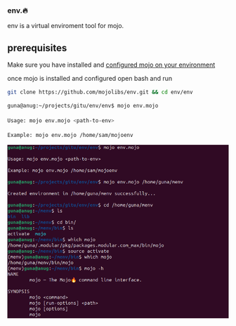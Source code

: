 ### env.🔥
env is a virtual enviroment tool for mojo.

## prerequisites

Make sure you have installed and [configured mojo on your environment](https://docs.modular.com/mojo/manual/get-started/index.html)

once mojo is installed and configured open bash and run

```bash
git clone https://github.com/mojolibs/env.git && cd env/env
```

```bash
guna@anug:~/projects/gitu/env/env$ mojo env.mojo

Usage: mojo env.mojo <path-to-env>

Example: mojo env.mojo /home/sam/mojoenv
```
<p>
  <img src="assets/mojo_env.png" alt="mojo env usage">
</p>
